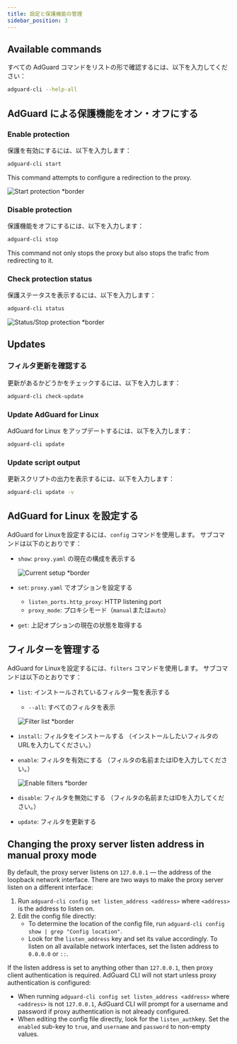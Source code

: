 ```yaml
---
title: 設定と保護機能の管理
sidebar_position: 3
---
```


## Available commands

すべての AdGuard コマンドをリストの形で確認するには、以下を入力してください：

```sh
adguard-cli --help-all
```

## AdGuard による保護機能をオン・オフにする

### Enable protection

保護を有効にするには、以下を入力します：

```sh
adguard-cli start
```

This command attempts to configure a redirection to the proxy.

![Start protection \*border](https://cdn.adtidy.org/content/Kb/ad_blocker/linux/start-protection.gif)

### Disable protection

保護機能をオフにするには、以下を入力します：

```sh
adguard-cli stop
```

This command not only stops the proxy but also stops the trafic from redirecting to it.

### Check protection status

保護ステータスを表示するには、以下を入力します：

```sh
adguard-cli status
```

![Status/Stop protection \*border](https://cdn.adtidy.org/content/Kb/ad_blocker/linux/activation6.png)

## Updates

### フィルタ更新を確認する

更新があるかどうかをチェックするには、以下を入力します：

```sh
adguard-cli check-update
```

### Update AdGuard for Linux

AdGuard for Linux をアップデートするには、以下を入力します：

```sh
adguard-cli update
```

### Update script output

更新スクリプトの出力を表示するには、以下を入力します：

```sh
adguard-cli update -v
```

## AdGuard for Linux を設定する

AdGuard for Linuxを設定するには、`config` コマンドを使用します。 サブコマンドは以下のとおりです：

- `show`: `proxy.yaml` の現在の構成を表示する

    ![Current setup \*border](https://cdn.adtidy.org/content/Kb/ad_blocker/linux/activation7.png)

- `set`: `proxy.yaml` でオプションを設定する
    - `listen_ports.http_proxy`: HTTP listening port
    - `proxy_mode`: プロキシモード（`manual`または`auto`）

- `get`: 上記オプションの現在の状態を取得する

## フィルターを管理する

AdGuard for Linuxを設定するには、`filters` コマンドを使用します。 サブコマンドは以下のとおりです：

- `list`: インストールされているフィルタ一覧を表示する

    - `--all`: すべてのフィルタを表示

    ![Filter list \*border](https://cdn.adtidy.org/content/Kb/ad_blocker/linux/filter-list.png)

- `install`: フィルタをインストールする （インストールしたいフィルタのURLを入力してください。）

- `enable`: フィルタを有効にする （フィルタの名前またはIDを入力してください。）

    ![Enable filters \*border](https://cdn.adtidy.org/content/Kb/ad_blocker/linux/built-in-filters.png)

- `disable`: フィルタを無効にする （フィルタの名前またはIDを入力してください。）

- `update`: フィルタを更新する

## Changing the proxy server listen address in manual proxy mode

By default, the proxy server listens on `127.0.0.1` — the address of the loopback network interface.
There are two ways to make the proxy server listen on a different interface:

1. Run `adguard-cli config set listen_address <address>` where `<address>` is the address to listen on.
2. Edit the config file directly:
    - To determine the location of the config file, run `adguard-cli config show | grep "Config location"`.
    - Look for the `listen_address` key and set its value accordingly. To listen on all available network interfaces, set the listen address to `0.0.0.0` or `::`.

If the listen address is set to anything other than `127.0.0.1`, then proxy client authentication is required. AdGuard CLI will not start unless proxy authentication is configured:

- When running `adguard-cli config set listen_address <address>` where `<address>` is not `127.0.0.1`, AdGuard CLI will prompt for a username and password if proxy authentication is not already configured.
- When editing the config file directly, look for the `listen_auth`key. Set the `enabled` sub-key to `true`, and `username` and `password` to non-empty values.
